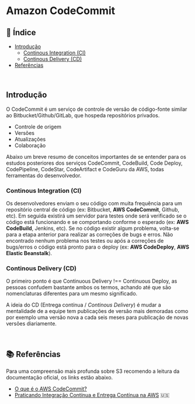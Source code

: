 # Amazon CodeCommit

## :pushpin: Índice

- [Introdução](#introdução)
  - [Continous Integration (CI)](#continous-integration-ci)
  - [Continous Delivery (CD)](#continous-delivery-cd)
- [Referências](#books-referências)

<br />

## Introdução

O CodeCommit é um serviço de controle de versão de código-fonte similar ao Bitbucket/Github/GitLab, que hospeda repositórios privados.

- Controle de origem
- Versões
- Atualizações
- Colaboração

Abaixo um breve resumo de conceitos importantes de se entender para os estudos posteriores dos serviços CodeCommit, CodeBuild, Code Deploy, CodePipeline, CodeStar, CodeArtifact e CodeGuru da AWS, todas ferramentas do desenvolvedor.

### Continous Integration (CI)

Os desenvolvedores enviam o seu código com muita frequência para um repositório central de código (ex: Bitbucket, **AWS CodeCommit**, Github, etc).
Em seguida existirá um servidor para testes onde será verificado se o código está funcionando e se comportando conforme o esperado (ex: **AWS CodeBuild**, Jenkins, etc).
Se no código existir algum problema, volta-se para a etapa anterior para realizar as correções de bugs e erros.
Não encontrado nenhum problema nos testes ou após a correções de bugs/erros o código está pronto para o deploy (ex: **AWS CodeDeploy**, **AWS Elastic Beanstalk**).  

### Continous Delivery (CD)

O primeiro ponto é que Continuous Delivery !== Continuous Deploy, as pessoas confudem bastante ambos os termos, achando até que são nomenclaturas diferentes para um mesmo significado.

A ideia do CD (Entrega contínua / *Continous Delivery*) é mudar a mentalidade de a equipe tem publicações de versão mais demoradas como por exemplo uma versão nova a cada seis meses para publicação de novas versões diariamente.

<br />

## :books: Referências

Para uma compreensão mais profunda sobre S3 recomendo a leitura da documentação oficial, os links estão abaixo.

- [O que é o AWS CodeCommit?](https://docs.aws.amazon.com/pt_br/codecommit/latest/userguide/welcome.html)
- [Praticando Integração Contínua e Entrega Contínua na AWS](https://d0.awsstatic.com/whitepapers/DevOps/practicing-continuous-integration-continuous-delivery-on-AWS.pdf) :us: